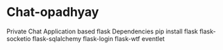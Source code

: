 # Chat-opadhyay
Private Chat Application based flask
Dependencies
    pip install flask flask-socketio flask-sqlalchemy flask-login flask-wtf eventlet
